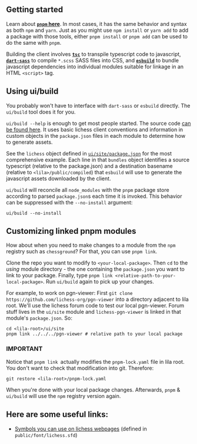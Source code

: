 ## Getting started

Learn about [**`pnpm` here**](https://github.com/pnpm/pnpm#readme). In most cases, it has the same behavior and syntax as both `npm` and `yarn`. Just as you might use `npm install` or `yarn add` to add a package with those tools, either `pnpm install` or `pnpm add` can be used to do the same with `pnpm`.

Building the client involves [**`tsc`**](https://www.typescriptlang.org/docs/handbook/compiler-options.html) to transpile typescript code to javascript, [**`dart-sass`**](https://sass-lang.com/dart-sass) to compile `*.scss` SASS files into CSS, and [**`esbuild`**](https://esbuild.github.io/) to bundle javascript dependencies into individual modules suitable for linkage in an HTML `<script>` tag.

## Using ui/build

You probably won't have to interface with `dart-sass` or `esbuild` directly. The `ui/build` tool does it for you.

`ui/build --help` is enough to get most people started. The source code [can be found here](https://github.com/lichess-org/lila/tree/master/ui/%40build). It uses basic lichess client conventions and information in custom objects in the `package.json` files in each module to determine how to generate assets.

See the `lichess` object defined in [`ui/site/package.json`](https://github.com/lichess-org/lila/blob/master/ui/site/package.json) for the most comprehensive example. Each line in that `bundles` object identifies a source typescript (relative to the package.json) and a destination basename (relative to `<lila>/public/compiled`) that `esbuild` will use to generate the javascript assets downloaded by the client.

`ui/build` will reconcile all `node_modules` with the `pnpm` package store according to parsed `package.json`s each time it is invoked. This behavior can be suppressed with the `--no-install` argument:

`ui/build --no-install`

## Customizing linked pnpm modules

How about when you need to make changes to a module from the `npm` registry such as `chessground`? For that, you can use `pnpm link`.

Clone the repo you want to modify to `<your-local-package>`. Then `cd` to the _using_ module directory - the one containing the `package.json` you want to link to your package. Finally, type `pnpm link <relative-path-to-your-local-package>`. Run `ui/build` again to pick up your changes.

For example, to work on pgn-viewer: First `git clone https://github.com/lichess-org/pgn-viewer` into a directory adjacent to lila root. We'll use the lichess forum code to test our local pgn-viewer. Forum stuff lives in the `ui/site` module and `lichess-pgn-viewer` is linked in that module's `package.json`. So:

```
cd <lila-root>/ui/site
pnpm link ../../../pgn-viewer # relative path to your local package
```

### IMPORTANT

Notice that `pnpm link `actually modifies the `pnpm-lock.yaml` file in lila root. You don't want to check that modification into git. Therefore:

`git restore <lila-root>/pnpm-lock.yaml`

When you're done with your local package changes. Afterwards, `pnpm` & `ui/build` will use the `npm` registry version again.

## Here are some useful links:

- [Symbols you can use on lichess webpages](https://lichess.org/assets/oops/font.html) (defined in `public/font/lichess.sfd`)
